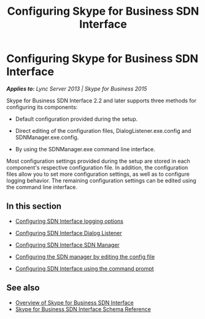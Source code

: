 ﻿---
title: Configuring Skype for Business SDN Interface
TOCTitle: Configuring Skype for Business SDN Interface
ms:assetid: cf0ca8f3-bcaf-4dba-814f-4b8a5163fa7d
ms:mtpsurl: https://msdn.microsoft.com/library/Dn785204(v=office.16)
ms:contentKeyID: 65258671
ms.date: 02/27/2017
mtps_version: v=office.16
---

# Configuring Skype for Business SDN Interface


_**Applies to:** Lync Server 2013 | Skype for Business 2015_

Skype for Business SDN Interface 2.2 and later supports three methods for configuring its components:

  - Default configuration provided during the setup.

  - Direct editing of the configuration files, DialogListener.exe.config and SDNManager.exe.config.

  - By using the SDNManager.exe command line interface.

Most configuration settings provided during the setup are stored in each component's respective configuration file. In addition, the configuration files allow you to set more configuration settings, as well as to configure logging behavior. The remaining configuration settings can be edited using the command line interface.

## In this section

  - [Configuring SDN Interface logging options](configuring-sdn-interface-logging-options.md)

  - [Configuring SDN Interface Dialog Listener](configuring-sdn-interface-dialog-listener.md)

  - [Configuring SDN Interface SDN Manager](configuring-sdn-interface-sdn-manager.md)

  - [Configuring the SDN manager by editing the config file](configuring-the-sdn-manager-by-editing-the-config-file.md)

  - [Configuring SDN Interface using the command prompt](configuring-sdn-interface-using-the-command-prompt.md)

## See also

  - [Overview of Skype for Business SDN Interface](overview-of-skype-for-business-sdn-interface.md)
  - [Skype for Business SDN Interface Schema Reference](skype-for-business-sdn-interface-schema-reference.md)

